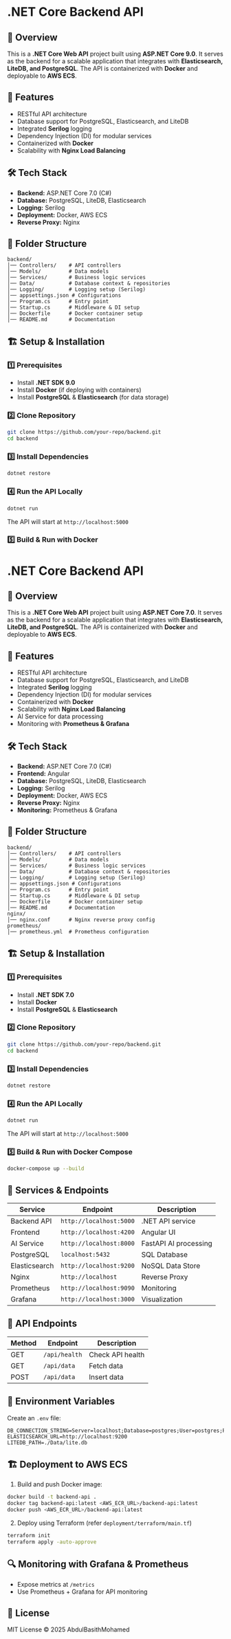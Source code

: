 # .NET Core Backend API

## 📌 Overview
This is a **.NET Core Web API** project built using **ASP.NET Core 9.0**. It serves as the backend for a scalable application that integrates with **Elasticsearch, LiteDB, and PostgreSQL**. The API is containerized with **Docker** and deployable to **AWS ECS**.

## 🚀 Features
- RESTful API architecture
- Database support for PostgreSQL, Elasticsearch, and LiteDB
- Integrated **Serilog** logging
- Dependency Injection (DI) for modular services
- Containerized with **Docker**
- Scalability with **Nginx Load Balancing**

## 🛠️ Tech Stack
- **Backend:** ASP.NET Core 7.0 (C#)
- **Database:** PostgreSQL, LiteDB, Elasticsearch
- **Logging:** Serilog
- **Deployment:** Docker, AWS ECS
- **Reverse Proxy:** Nginx

## 📂 Folder Structure
```
backend/
│── Controllers/    # API controllers
│── Models/         # Data models
│── Services/       # Business logic services
│── Data/           # Database context & repositories
│── Logging/        # Logging setup (Serilog)
│── appsettings.json # Configurations
│── Program.cs      # Entry point
│── Startup.cs      # Middleware & DI setup
│── Dockerfile      # Docker container setup
│── README.md       # Documentation
```

## 🏗️ Setup & Installation
### 1️⃣ Prerequisites
- Install **.NET SDK 9.0**
- Install **Docker** (if deploying with containers)
- Install **PostgreSQL** & **Elasticsearch** (for data storage)

### 2️⃣ Clone Repository
```sh
git clone https://github.com/your-repo/backend.git
cd backend
```

### 3️⃣ Install Dependencies
```sh
dotnet restore
```

### 4️⃣ Run the API Locally
```sh
dotnet run
```
The API will start at `http://localhost:5000`

### 5️⃣ Build & Run with Docker
# .NET Core Backend API

## 📌 Overview
This is a **.NET Core Web API** project built using **ASP.NET Core 7.0**. It serves as the backend for a scalable application that integrates with **Elasticsearch, LiteDB, and PostgreSQL**. The API is containerized with **Docker** and deployable to **AWS ECS**.

## 🚀 Features
- RESTful API architecture
- Database support for PostgreSQL, Elasticsearch, and LiteDB
- Integrated **Serilog** logging
- Dependency Injection (DI) for modular services
- Containerized with **Docker**
- Scalability with **Nginx Load Balancing**
- AI Service for data processing
- Monitoring with **Prometheus & Grafana**

## 🛠️ Tech Stack
- **Backend:** ASP.NET Core 7.0 (C#)
- **Frontend:** Angular
- **Database:** PostgreSQL, LiteDB, Elasticsearch
- **Logging:** Serilog
- **Deployment:** Docker, AWS ECS
- **Reverse Proxy:** Nginx
- **Monitoring:** Prometheus & Grafana

## 📂 Folder Structure
```
backend/
│── Controllers/    # API controllers
│── Models/         # Data models
│── Services/       # Business logic services
│── Data/           # Database context & repositories
│── Logging/        # Logging setup (Serilog)
│── appsettings.json # Configurations
│── Program.cs      # Entry point
│── Startup.cs      # Middleware & DI setup
│── Dockerfile      # Docker container setup
│── README.md       # Documentation
nginx/
│── nginx.conf      # Nginx reverse proxy config
prometheus/
│── prometheus.yml  # Prometheus configuration
```

## 🏗️ Setup & Installation
### 1️⃣ Prerequisites
- Install **.NET SDK 7.0**
- Install **Docker**
- Install **PostgreSQL** & **Elasticsearch**

### 2️⃣ Clone Repository
```sh
git clone https://github.com/your-repo/backend.git
cd backend
```

### 3️⃣ Install Dependencies
```sh
dotnet restore
```

### 4️⃣ Run the API Locally
```sh
dotnet run
```
The API will start at `http://localhost:5000`

### 5️⃣ Build & Run with Docker Compose
```sh
docker-compose up --build
```

## 📌 Services & Endpoints
| Service        | Endpoint                          | Description            |
|---------------|---------------------------------|------------------------|
| Backend API   | `http://localhost:5000`         | .NET API service       |
| Frontend      | `http://localhost:4200`         | Angular UI             |
| AI Service    | `http://localhost:8000`         | FastAPI AI processing  |
| PostgreSQL    | `localhost:5432`                | SQL Database           |
| Elasticsearch | `http://localhost:9200`         | NoSQL Data Store       |
| Nginx         | `http://localhost`              | Reverse Proxy          |
| Prometheus    | `http://localhost:9090`         | Monitoring             |
| Grafana       | `http://localhost:3000`         | Visualization          |


## 📌 API Endpoints
| Method | Endpoint       | Description          |
|--------|--------------|----------------------|
| GET    | `/api/health` | Check API health    |
| GET    | `/api/data`   | Fetch data          |
| POST   | `/api/data`   | Insert data         |

## 🔧 Environment Variables
Create an `.env` file:
```
DB_CONNECTION_STRING=Server=localhost;Database=postgres;User=postgres;Password=secret
ELASTICSEARCH_URL=http://localhost:9200
LITEDB_PATH=./Data/lite.db
```

## 🏗️ Deployment to AWS ECS
1. Build and push Docker image:
```sh
docker build -t backend-api .
docker tag backend-api:latest <AWS_ECR_URL>/backend-api:latest
docker push <AWS_ECR_URL>/backend-api:latest
```
2. Deploy using Terraform (refer `deployment/terraform/main.tf`)
```sh
terraform init
terraform apply -auto-approve
```

## 🔍 Monitoring with Grafana & Prometheus
- Expose metrics at `/metrics`
- Use Prometheus + Grafana for API monitoring

## 📜 License
MIT License © 2025 AbdulBasithMohamed

